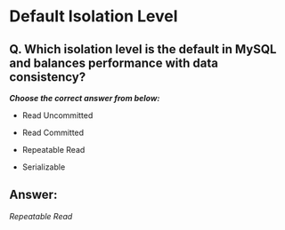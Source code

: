# Default Isolation Level

## Q. Which isolation level is the default in MySQL and balances performance with data consistency?

***Choose the correct answer from below:***
  
  - Read Uncommitted

  - Read Committed

  - Repeatable Read

  - Serializable


## Answer:
*Repeatable Read*
